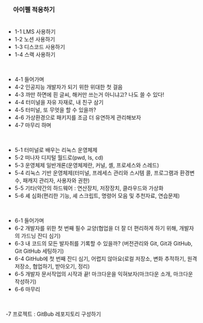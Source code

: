 ### &nbsp;  &nbsp;  &nbsp;아이펠 적응하기<br><br>

- 1-1 LMS 사용하기
- 1-2 노션 사용하기
- 1-3 디스코드 사용하기
- 1-4 스랙 사용하기
<br>

- 4-1 들어가며
- 4-2 인공지능 개발자가 되기 위한 위대한 첫 걸음
- 4-3 까만 하면에 흰 글씨, 해커만 쓰는거 아니냐고? 나도 쓸 수 있다!
- 4-4 터미널을 자유 자재로, 내 친구 삼기
- 4-5 터미널, 또 무엇을 할 수 있을까?
- 4-6 가상환경으로 패키지를 조금 더 유연하게 관리해보자
- 4-7 마무리 하며
<br>

- 5-1 터미널로 배우는 리눅스 운영체제
- 5-2 떠나자 디지털 월드로(pwd, ls, cd)
- 5-3 운영체제 일반개론(운영체제란, 커널, 셸, 프로세스와 스레드)
- 5-4 리눅스 기반 운영체제(터미널, 프레세스 관리와 스시템 콜, 프로그램과 환경변수, 패캐지 관리자, 사용자와 권한)
- 5-5 기타(약간의 하드웨어 : 연산장치, 저장장치, 클라우드와 가상화
- 5-6 셰 심화(편리한 기능, 셰 스크립트, 명령어 모음 및 추천자료, 연습문제)
<br>

- 6-1 들어가며
- 6-2 개발자를 위한 첫 번째 필수 교양(협업을 더 잘 더 편리하게 하기 위해, 개발자의 가드닝 잔디 심기)
- 6-3 내 코드의 모든 발자취를 기록할 수 있을까? (버전관리와 Git, Git과 GitHub, Git GitHub 세팅하기)
- 6-4 GitHub에 첫 번째 잔디 심기, 어렵지 않아요(로컬 저장소, 변화 추적하기, 원격 저장소, 협업하기, 받아오기, 정리)
- 6-5 개발자 문서작업의 시작과 끝! 마크다운을 익혀보자(마크다운 소개, 마크다운 작성하기)
- 6-6 마무리
<br>

-7 프로젝트 : GitBub 레포지토리 구성하기 

